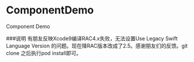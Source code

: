 # ComponentDemo
Component Demo

###说明
有朋友反映Xcode9编译RAC4.x失败，无法设置Use Legacy Swift Language Version 的问题。现在降RAC版本改成了2.5。感谢朋友们的反馈。git clone 之后执行pod install即可。
